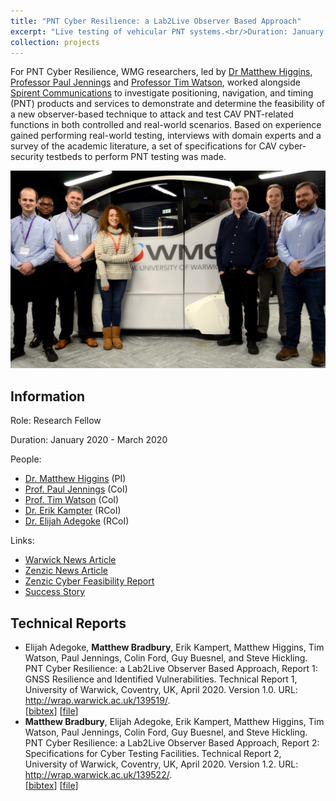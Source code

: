 ```yaml
---
title: "PNT Cyber Resilience: a Lab2Live Observer Based Approach"
excerpt: "Live testing of vehicular PNT systems.<br/>Duration: January 2020 - March 2020"
collection: projects
---
```


For PNT Cyber Resilience, WMG researchers, led by [Dr Matthew Higgins](https://warwick.ac.uk/fac/sci/wmg/people/profile/?wmgid=1279), [Professor Paul Jennings](https://warwick.ac.uk/fac/sci/wmg/people/profile/?wmgid=125) and [Professor Tim Watson](https://warwick.ac.uk/fac/sci/wmg/people/profile/?wmgid=1077), worked alongside [Spirent Communications](https://www.spirent.com/) to investigate positioning, navigation, and timing (PNT) products and services to demonstrate and determine the feasibility of a new observer-based technique to attack and test CAV PNT-related functions in both controlled and real-world scenarios. Based on experience gained performing real-world testing, interviews with domain experts and a survey of the academic literature, a set of specifications for CAV cyber-security testbeds to perform PNT testing was made.

![The research team](/images/pntteam.jpg)

## Information

Role: Research Fellow

Duration: January 2020 - March 2020

People:
 * [Dr. Matthew Higgins](https://warwick.ac.uk/fac/sci/wmg/people/profile/?wmgid=1279) (PI)
 * [Prof. Paul Jennings](https://warwick.ac.uk/fac/sci/wmg/people/profile/?wmgid=125) (CoI)
 * [Prof. Tim Watson](https://warwick.ac.uk/fac/sci/wmg/people/profile/?wmgid=1077) (CoI)
 * [Dr. Erik Kampter](https://warwick.ac.uk/fac/sci/wmg/people/profile/?wmgid=1431) (RCoI)
 * [Dr. Elijah Adegoke](https://warwick.ac.uk/fac/sci/wmg/people/profile/?wmgid=1645) (RCoI)

Links:
 * [Warwick News Article](https://warwick.ac.uk/fac/sci/wmg/mediacentre/news/newsitem?id=8a17841b6fc76720016fd24767765e12&tag=Intelligent%20Vehicles)
 * [Zenzic News Article](https://zenzic.io/news/winners-of-1-2-million-self-driving-vehicle-cyber-security-feasibility-studies-funding-announced/)
 * [Zenzic Cyber Feasibility Report](http://zenzic.io/cybersecurity/)
 * [Success Story](https://warwick.ac.uk/fac/sci/wmg/business/success-stories/cyber-resilience/)

## Technical Reports

 *  Elijah Adegoke, **Matthew Bradbury**, Erik Kampert, Matthew Higgins, Tim Watson, Paul Jennings, Colin Ford, Guy Buesnel, and Steve Hickling. PNT Cyber Resilience: a Lab2Live Observer Based Approach, Report 1: GNSS Resilience and Identified Vulnerabilities. Technical Report 1, University of Warwick, Coventry, UK, April 2020. Version 1.0. URL: <http://wrap.warwick.ac.uk/139519/>.  
[[bibtex](https://github.com/MBradbury/publications/raw/master/bibtex/Adegoke_2020_PntCyberResilience.bib)] [[file](https://github.com/MBradbury/publications/raw/master/papers/PNTReport1.pdf)] 
 *  **Matthew Bradbury**, Elijah Adegoke, Erik Kampert, Matthew Higgins, Tim Watson, Paul Jennings, Colin Ford, Guy Buesnel, and Steve Hickling. PNT Cyber Resilience: a Lab2Live Observer Based Approach, Report 2: Specifications for Cyber Testing Facilities. Technical Report 2, University of Warwick, Coventry, UK, April 2020. Version 1.2. URL: <http://wrap.warwick.ac.uk/139522/>.  
[[bibtex](https://github.com/MBradbury/publications/raw/master/bibtex/Bradbury_2020_PntCyberResilience.bib)] [[file](https://github.com/MBradbury/publications/raw/master/papers/PNTReport2.pdf)] 
